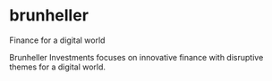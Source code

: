 # brunheller
Finance for a digital world

Brunheller Investments focuses on innovative finance with disruptive themes for a digital world.
